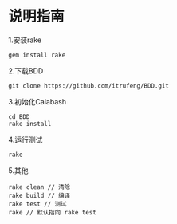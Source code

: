 # 说明指南

1.安装rake

`gem install rake`

2.下载BDD

`git clone https://github.com/itrufeng/BDD.git`

3.初始化Calabash

```
cd BDD
rake install
```

4.运行测试

`rake`

5.其他

```
rake clean // 清除
rake build // 编译
rake test // 测试
rake // 默认指向 rake test
```
